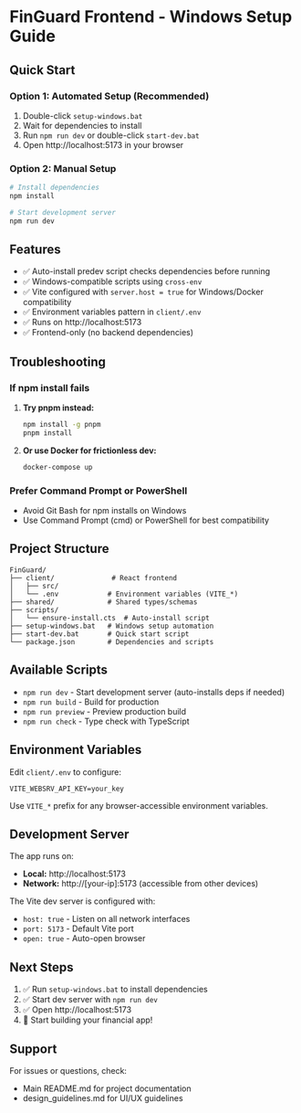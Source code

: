 # FinGuard Frontend - Windows Setup Guide

## Quick Start

### Option 1: Automated Setup (Recommended)
1. Double-click `setup-windows.bat`
2. Wait for dependencies to install
3. Run `npm run dev` or double-click `start-dev.bat`
4. Open http://localhost:5173 in your browser

### Option 2: Manual Setup
```bash
# Install dependencies
npm install

# Start development server
npm run dev
```

## Features
- ✅ Auto-install predev script checks dependencies before running
- ✅ Windows-compatible scripts using `cross-env`
- ✅ Vite configured with `server.host = true` for Windows/Docker compatibility
- ✅ Environment variables pattern in `client/.env`
- ✅ Runs on http://localhost:5173
- ✅ Frontend-only (no backend dependencies)

## Troubleshooting

### If npm install fails
1. **Try pnpm instead:**
   ```bash
   npm install -g pnpm
   pnpm install
   ```

2. **Or use Docker for frictionless dev:**
   ```bash
   docker-compose up
   ```

### Prefer Command Prompt or PowerShell
- Avoid Git Bash for npm installs on Windows
- Use Command Prompt (cmd) or PowerShell for best compatibility

## Project Structure
```
FinGuard/
├── client/              # React frontend
│   ├── src/
│   └── .env            # Environment variables (VITE_*)
├── shared/             # Shared types/schemas
├── scripts/
│   └── ensure-install.cts  # Auto-install script
├── setup-windows.bat   # Windows setup automation
├── start-dev.bat       # Quick start script
└── package.json        # Dependencies and scripts
```

## Available Scripts

- `npm run dev` - Start development server (auto-installs deps if needed)
- `npm run build` - Build for production
- `npm run preview` - Preview production build
- `npm run check` - Type check with TypeScript

## Environment Variables

Edit `client/.env` to configure:
```
VITE_WEBSRV_API_KEY=your_key
```

Use `VITE_*` prefix for any browser-accessible environment variables.

## Development Server

The app runs on:
- **Local:** http://localhost:5173
- **Network:** http://[your-ip]:5173 (accessible from other devices)

The Vite dev server is configured with:
- `host: true` - Listen on all network interfaces
- `port: 5173` - Default Vite port
- `open: true` - Auto-open browser

## Next Steps

1. ✅ Run `setup-windows.bat` to install dependencies
2. ✅ Start dev server with `npm run dev`
3. ✅ Open http://localhost:5173
4. 🚀 Start building your financial app!

## Support

For issues or questions, check:
- Main README.md for project documentation
- design_guidelines.md for UI/UX guidelines

